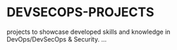 # DEVSECOPS-PROJECTS

projects to showcase developed skills and knowledge in DevOps/DevSecOps &amp; Security.
...

